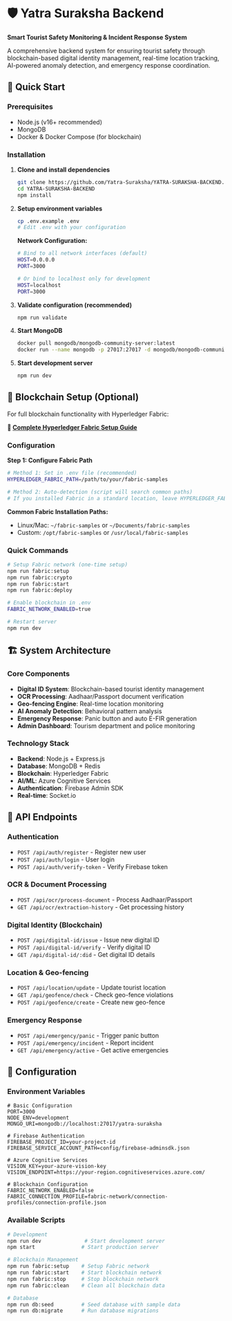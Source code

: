 # 🛡️ Yatra Suraksha Backend

**Smart Tourist Safety Monitoring & Incident Response System**

A comprehensive backend system for ensuring tourist safety through blockchain-based digital identity management, real-time location tracking, AI-powered anomaly detection, and emergency response coordination.

## 🚀 Quick Start

### Prerequisites
- Node.js (v16+ recommended)
- MongoDB
- Docker & Docker Compose (for blockchain)

### Installation

1. **Clone and install dependencies**
   ```bash
   git clone https://github.com/Yatra-Suraksha/YATRA-SURAKSHA-BACKEND.git
   cd YATRA-SURAKSHA-BACKEND
   npm install
   ```

2. **Setup environment variables**
   ```bash
   cp .env.example .env
   # Edit .env with your configuration
   ```

   **Network Configuration:**
   ```bash
   # Bind to all network interfaces (default)
   HOST=0.0.0.0
   PORT=3000
   
   # Or bind to localhost only for development
   HOST=localhost
   PORT=3000
   ```

3. **Validate configuration (recommended)**
   ```bash
   npm run validate
   ```

4. **Start MongoDB**
   ```bash
   docker pull mongodb/mongodb-community-server:latest
   docker run --name mongodb -p 27017:27017 -d mongodb/mongodb-community-server:latest
   ```

4. **Start development server**
   ```bash
   npm run dev
   ```

## 🔗 Blockchain Setup (Optional)

For full blockchain functionality with Hyperledger Fabric:

**📖 [Complete Hyperledger Fabric Setup Guide](./HYPERLEDGER-SETUP.md)**

### Configuration

**Step 1: Configure Fabric Path**
```bash
# Method 1: Set in .env file (recommended)
HYPERLEDGER_FABRIC_PATH=/path/to/your/fabric-samples

# Method 2: Auto-detection (script will search common paths)
# If you installed Fabric in a standard location, leave HYPERLEDGER_FABRIC_PATH empty
```

**Common Fabric Installation Paths:**
- Linux/Mac: `~/fabric-samples` or `~/Documents/fabric-samples`
- Custom: `/opt/fabric-samples` or `/usr/local/fabric-samples`

### Quick Commands
```bash
# Setup Fabric network (one-time setup)
npm run fabric:setup
npm run fabric:crypto
npm run fabric:start
npm run fabric:deploy

# Enable blockchain in .env
FABRIC_NETWORK_ENABLED=true

# Restart server
npm run dev
```

## 🏗️ System Architecture

### Core Components
- **Digital ID System**: Blockchain-based tourist identity management
- **OCR Processing**: Aadhaar/Passport document verification  
- **Geo-fencing Engine**: Real-time location monitoring
- **AI Anomaly Detection**: Behavioral pattern analysis
- **Emergency Response**: Panic button and auto E-FIR generation
- **Admin Dashboard**: Tourism department and police monitoring

### Technology Stack
- **Backend**: Node.js + Express.js
- **Database**: MongoDB + Redis
- **Blockchain**: Hyperledger Fabric
- **AI/ML**: Azure Cognitive Services
- **Authentication**: Firebase Admin SDK
- **Real-time**: Socket.io

## 📱 API Endpoints

### Authentication
- `POST /api/auth/register` - Register new user
- `POST /api/auth/login` - User login
- `POST /api/auth/verify-token` - Verify Firebase token

### OCR & Document Processing  
- `POST /api/ocr/process-document` - Process Aadhaar/Passport
- `GET /api/ocr/extraction-history` - Get processing history

### Digital Identity (Blockchain)
- `POST /api/digital-id/issue` - Issue new digital ID
- `POST /api/digital-id/verify` - Verify digital ID
- `GET /api/digital-id/:did` - Get digital ID details

### Location & Geo-fencing
- `POST /api/location/update` - Update tourist location
- `GET /api/geofence/check` - Check geo-fence violations
- `POST /api/geofence/create` - Create new geo-fence

### Emergency Response
- `POST /api/emergency/panic` - Trigger panic button
- `POST /api/emergency/incident` - Report incident
- `GET /api/emergency/active` - Get active emergencies

## 🔧 Configuration

### Environment Variables
```properties
# Basic Configuration
PORT=3000
NODE_ENV=development
MONGO_URI=mongodb://localhost:27017/yatra-suraksha

# Firebase Authentication
FIREBASE_PROJECT_ID=your-project-id
FIREBASE_SERVICE_ACCOUNT_PATH=config/firebase-adminsdk.json

# Azure Cognitive Services
VISION_KEY=your-azure-vision-key
VISION_ENDPOINT=https://your-region.cognitiveservices.azure.com/

# Blockchain Configuration
FABRIC_NETWORK_ENABLED=false
FABRIC_CONNECTION_PROFILE=fabric-network/connection-profiles/connection-profile.json
```

### Available Scripts
```bash
# Development
npm run dev              # Start development server
npm start               # Start production server

# Blockchain Management
npm run fabric:setup    # Setup Fabric network
npm run fabric:start    # Start blockchain network
npm run fabric:stop     # Stop blockchain network
npm run fabric:clean    # Clean all blockchain data

# Database
npm run db:seed         # Seed database with sample data
npm run db:migrate      # Run database migrations
```

